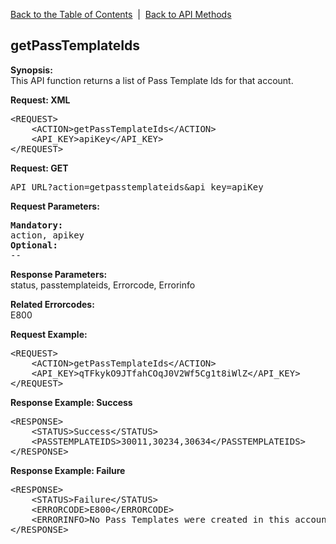 <a href="/1.3/README.md">Back to the Table of Contents</a>&nbsp;&nbsp;|&nbsp;&nbsp;<a href="API_METHODS.md">Back to API Methods</a>
<h2>getPassTemplateIds</h2>
<p><strong>Synopsis:</strong><br />
This API function returns a list of Pass Template Ids for that account.</p>
<div><strong>Request: XML</strong></div>
<pre>&lt;REQUEST&gt;
    &lt;ACTION&gt;getPassTemplateIds&lt;/ACTION&gt;
    &lt;API_KEY&gt;apiKey&lt;/API_KEY&gt;
&lt;/REQUEST&gt;</pre>
<div><strong>Request: GET</strong></div>
<pre>API_URL?action=getpasstemplateids&amp;api_key=apiKey</pre>
<div><strong>Request Parameters:</strong></div>
<pre><strong>Mandatory:</strong>
action, apikey
<strong>Optional:</strong>
--
</pre>
<strong>Response Parameters:</strong><br />
status, passtemplateids, Errorcode, Errorinfo

<strong>Related Errorcodes: </strong><br />
E800
<div><strong>Request Example:</strong></div>
<pre>&lt;REQUEST&gt;
    &lt;ACTION&gt;getPassTemplateIds&lt;/ACTION&gt;
    &lt;API_KEY&gt;qTFkykO9JTfahCOqJ0V2Wf5Cg1t8iWlZ&lt;/API_KEY&gt;    
&lt;/REQUEST&gt;</pre>
<div><strong>Response Example: Success</strong></div>
<pre>&lt;RESPONSE&gt;
    &lt;STATUS&gt;Success&lt;/STATUS&gt;
    &lt;PASSTEMPLATEIDS&gt;30011,30234,30634&lt;/PASSTEMPLATEIDS&gt;
&lt;/RESPONSE&gt;</pre>
<div><strong>Response Example: Failure</strong></div>
<pre>&lt;RESPONSE&gt;
    &lt;STATUS&gt;Failure&lt;/STATUS&gt;
    &lt;ERRORCODE&gt;E800&lt;/ERRORCODE&gt;
    &lt;ERRORINFO&gt;No Pass Templates were created in this account&lt;/ERRORINFO&gt;
&lt;/RESPONSE&gt;</pre>
